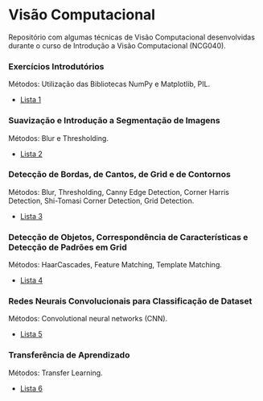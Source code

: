 # Visão Computacional
Repositório com algumas técnicas de Visão Computacional desenvolvidas durante o curso de Introdução a Visão Computacional (NCG040).

### Exercícios Introdutórios
 Métodos:
    Utilização das Bibliotecas NumPy e Matplotlib, PIL.
    
   * [Lista 1](Colabs/Lista1.ipynb)
   
  
### Suavização e Introdução a Segmentação de Imagens
 Métodos:
   Blur e Thresholding.
   
   * [Lista 2](https://https://github.com/mayaragao/Visao-Computacional/blob/master/Colabs/Lista2.ipynb)
      
    
### Detecção de Bordas, de Cantos, de Grid e de Contornos
 Métodos:
    Blur, Thresholding, Canny Edge Detection, Corner Harris Detection, Shi-Tomasi Corner Detection, Grid Detection.
   
   * [Lista 3](https://https://github.com/mayaragao/Visao-Computacional/blob/master/Colabs/Lista3.ipynb)
  

### Detecção de Objetos, Correspondência de Características e Detecção de Padrões em Grid
 Métodos:
    HaarCascades, Feature Matching, Template Matching.

   * [Lista 4](https://https://github.com/mayaragao/Visao-Computacional/blob/master/Colabs/Lista4.ipynb)


### Redes Neurais Convolucionais para Classificação de Dataset
 Métodos:
    Convolutional neural networks (CNN).

   * [Lista 5](https://https://github.com/mayaragao/Visao-Computacional/blob/master/Colabs/Lista5.ipynb)
  

### Transferência de Aprendizado
 Métodos:
    Transfer Learning.

   * [Lista 6](https://https://github.com/mayaragao/Visao-Computacional/blob/master/Colabs/Lista6.ipynb)
  
